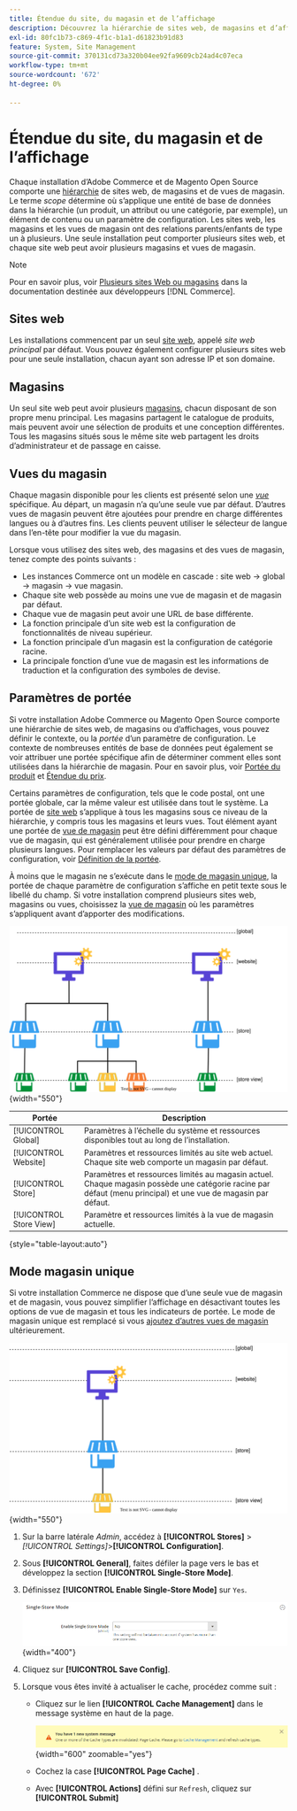 ```yaml
---
title: Étendue du site, du magasin et de l’affichage
description: Découvrez la hiérarchie de sites web, de magasins et d’affichages de magasins que vous pouvez utiliser pour offrir des expériences d’achat à vos clients.
exl-id: 80fc1b73-c869-4f1c-b1a1-d61823b91d83
feature: System, Site Management
source-git-commit: 370131cd73a320b04ee92fa9609cb24ad4c07eca
workflow-type: tm+mt
source-wordcount: '672'
ht-degree: 0%

---
```


# Étendue du site, du magasin et de l’affichage

Chaque installation d’Adobe Commerce et de Magento Open Source comporte une [hiérarchie](../stores-purchase/stores.md) de sites web, de magasins et de vues de magasin. Le terme _scope_ détermine où s’applique une entité de base de données dans la hiérarchie (un produit, un attribut ou une catégorie, par exemple), un élément de contenu ou un paramètre de configuration. Les sites web, les magasins et les vues de magasin ont des relations parents/enfants de type un à plusieurs. Une seule installation peut comporter plusieurs sites web, et chaque site web peut avoir plusieurs magasins et vues de magasin.

>[!NOTE]
>
>Pour en savoir plus, voir [Plusieurs sites Web ou magasins](https://experienceleague.adobe.com/docs/commerce-operations/configuration-guide/multi-sites/ms-overview.html?lang=fr) dans la documentation destinée aux développeurs [!DNL Commerce].

## Sites web

Les installations commencent par un seul [site web](../stores-purchase/stores.md#add-websites), appelé _site web principal_ par défaut. Vous pouvez également configurer plusieurs sites web pour une seule installation, chacun ayant son adresse IP et son domaine.

## Magasins

Un seul site web peut avoir plusieurs [magasins](../stores-purchase/stores.md#add-stores), chacun disposant de son propre menu principal. Les magasins partagent le catalogue de produits, mais peuvent avoir une sélection de produits et une conception différentes. Tous les magasins situés sous le même site web partagent les droits d’administrateur et de passage en caisse.

## Vues du magasin

Chaque magasin disponible pour les clients est présenté selon une _[vue](../stores-purchase/store-views.md)_ spécifique. Au départ, un magasin n’a qu’une seule vue par défaut. D’autres vues de magasin peuvent être ajoutées pour prendre en charge différentes langues ou à d’autres fins. Les clients peuvent utiliser le sélecteur de langue dans l’en-tête pour modifier la vue du magasin.

Lorsque vous utilisez des sites web, des magasins et des vues de magasin, tenez compte des points suivants :

- Les instances Commerce ont un modèle en cascade : site web → global → magasin → vue magasin.
- Chaque site web possède au moins une vue de magasin et de magasin par défaut.
- Chaque vue de magasin peut avoir une URL de base différente.
- La fonction principale d’un site web est la configuration de fonctionnalités de niveau supérieur.
- La fonction principale d’un magasin est la configuration de catégorie racine.
- La principale fonction d’une vue de magasin est les informations de traduction et la configuration des symboles de devise.

## Paramètres de portée

Si votre installation Adobe Commerce ou Magento Open Source comporte une hiérarchie de sites web, de magasins ou d’affichages, vous pouvez définir le contexte, ou la _portée_ d’un paramètre de configuration. Le contexte de nombreuses entités de base de données peut également se voir attribuer une portée spécifique afin de déterminer comment elles sont utilisées dans la hiérarchie de magasin. Pour en savoir plus, voir [Portée du produit](../catalog/introduction.md#product-scope) et [Étendue du prix](../catalog/catalog-price-scope.md).

Certains paramètres de configuration, tels que le code postal, ont une portée globale, car la même valeur est utilisée dans tout le système. La portée de [site web](../stores-purchase/stores.md#add-websites) s’applique à tous les magasins sous ce niveau de la hiérarchie, y compris tous les magasins et leurs vues. Tout élément ayant une portée de [vue de magasin](../stores-purchase/store-views.md) peut être défini différemment pour chaque vue de magasin, qui est généralement utilisée pour prendre en charge plusieurs langues. Pour remplacer les valeurs par défaut des paramètres de configuration, voir [Définition de la portée](../configuration-reference/scope-change.md#set-the-scope).

À moins que le magasin ne s’exécute dans le [mode de magasin unique](#single-store-mode), la portée de chaque paramètre de configuration s’affiche en petit texte sous le libellé du champ. Si votre installation comprend plusieurs sites web, magasins ou vues, choisissez la [vue de magasin](../stores-purchase/store-views.md) où les paramètres s’appliquent avant d’apporter des modifications.

![Hiérarchie des sites Web, des magasins et des vues de magasin](./assets/scope-multisite.svg){width="550"}

| Portée | Description |
|--- |--- |
| [!UICONTROL Global] | Paramètres à l’échelle du système et ressources disponibles tout au long de l’installation. |
| [!UICONTROL Website] | Paramètres et ressources limités au site web actuel. Chaque site web comporte un magasin par défaut. |
| [!UICONTROL Store] | Paramètres et ressources limités au magasin actuel. Chaque magasin possède une catégorie racine par défaut (menu principal) et une vue de magasin par défaut. |
| [!UICONTROL Store View] | Paramètre et ressources limités à la vue de magasin actuelle. |

{style="table-layout:auto"}

## Mode magasin unique

Si votre installation Commerce ne dispose que d’une seule vue de magasin et de magasin, vous pouvez simplifier l’affichage en désactivant toutes les options de vue de magasin et tous les indicateurs de portée. Le mode de magasin unique est remplacé si vous [ajoutez d’autres vues de magasin](../stores-purchase/store-views.md) ultérieurement.

![Portée - vue unique](./assets/scope-single-view.svg){width="550"}

1. Sur la barre latérale _Admin_, accédez à **[!UICONTROL Stores]** > _[!UICONTROL Settings]_>**[!UICONTROL Configuration]**.

1. Sous **[!UICONTROL General]**, faites défiler la page vers le bas et développez la section **[!UICONTROL Single-Store Mode]**.

1. Définissez **[!UICONTROL Enable Single-Store Mode]** sur `Yes`.

   ![Configuration générale - Activer le mode Boutique unique](./assets/general-single-store-mode.png){width="400"}

1. Cliquez sur **[!UICONTROL Save Config]**.

1. Lorsque vous êtes invité à actualiser le cache, procédez comme suit :

   - Cliquez sur le lien **[!UICONTROL Cache Management]** dans le message système en haut de la page.

     ![ Message système - Gestion du cache](../catalog/assets/msg-cache-management.png){width="600" zoomable="yes"}

   - Cochez la case **[!UICONTROL Page Cache]** .

   - Avec **[!UICONTROL Actions]** défini sur `Refresh`, cliquez sur **[!UICONTROL Submit]**
